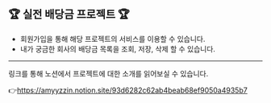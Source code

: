 🏆 실전 배당금 프로젝트 🏆
---
* 회원가입을 통해 해당 프로젝트의 서비스를 이용할 수 있습니다.
* 내가 궁금한 회사의 배당금 목록을 조회, 저장, 삭제 할 수 있습니다.

---

링크를 통해 노션에서 프로젝트에 대한 소개를 읽어보실 수 있습니다.

👉https://amyyzzin.notion.site/93d6282c62ab4beab68ef9050a4935b7
